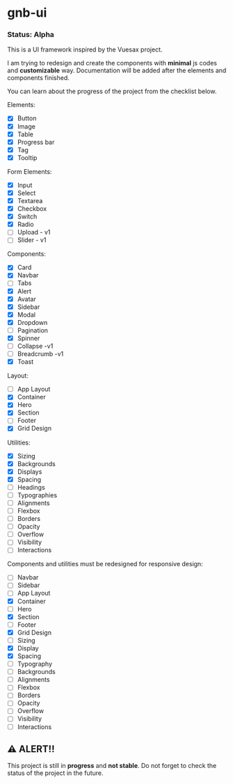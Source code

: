 # gnb-ui

### Status: Alpha

This is a UI framework inspired by the Vuesax project.

I am trying to redesign and create the components with **minimal** js codes and **customizable** way. Documentation will be added after the elements and components finished.

You can learn about the progress of the project from the checklist below.

Elements:

- [x] Button
- [x] Image
- [x] Table
- [x] Progress bar
- [x] Tag
- [x] Tooltip

Form Elements:

- [x] Input
- [x] Select
- [x] Textarea
- [x] Checkbox
- [x] Switch
- [x] Radio
- [ ] Upload - v1
- [ ] Slider - v1

Components:

- [x] Card
- [x] Navbar
- [ ] Tabs
- [x] Alert
- [x] Avatar
- [x] Sidebar
- [x] Modal
- [x] Dropdown
- [ ] Pagination
- [x] Spinner
- [ ] Collapse -v1
- [ ] Breadcrumb -v1
- [x] Toast

Layout:

- [ ] App Layout
- [x] Container
- [x] Hero
- [x] Section
- [ ] Footer
- [x] Grid Design

Utilities:

- [x] Sizing
- [x] Backgrounds
- [x] Displays
- [x] Spacing
- [ ] Headings
- [ ] Typographies
- [ ] Alignments
- [ ] Flexbox
- [ ] Borders
- [ ] Opacity
- [ ] Overflow
- [ ] Visibility
- [ ] Interactions

Components and utilities must be redesigned for responsive design:

- [ ] Navbar
- [ ] Sidebar
- [ ] App Layout
- [x] Container
- [ ] Hero
- [x] Section
- [ ] Footer
- [x] Grid Design
- [ ] Sizing
- [x] Display
- [x] Spacing
- [ ] Typography
- [ ] Backgrounds
- [ ] Alignments
- [ ] Flexbox
- [ ] Borders
- [ ] Opacity
- [ ] Overflow
- [ ] Visibility
- [ ] Interactions

## ⚠️ ALERT!!

This project is still in **progress** and **not stable**. Do not forget to check the status of the project in the future.
